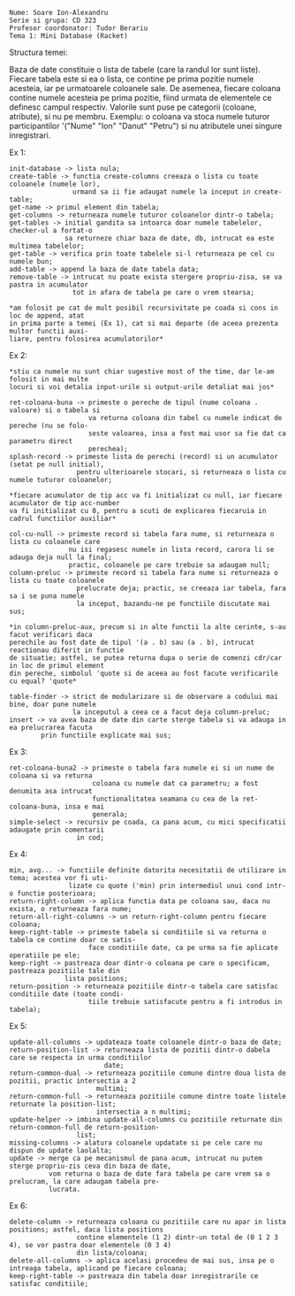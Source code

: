 	Nume: Soare Ion-Alexandru
	Serie si grupa: CD 323
	Profesor coordonator: Tudor Berariu
	Tema 1: Mini Database (Racket)

Structura temei:

Baza de date constituie o lista de tabele (care la randul lor sunt liste). Fiecare tabela este si ea o lista, ce contine pe prima pozitie numele acesteia, iar pe urmatoarele coloanele sale. De asemenea, fiecare coloana contine numele acesteia pe prima pozitie, fiind urmata de elementele ce definesc campul respectiv. Valorile sunt puse pe categorii (coloane, atribute), si nu pe membru. Exemplu: o coloana va stoca numele tuturor participantilor '("Nume" "Ion" "Danut" "Petru") si nu atributele unei singure inregistrari.

Ex 1:

	init-database -> lista nula;
	create-table -> functia create-columns creeaza o lista cu toate coloanele (numele lor),
					urmand sa ii fie adaugat numele la inceput in create-table;
	get-name -> primul element din tabela;
	get-columns -> returneaza numele tuturor coloanelor dintr-o tabela;
	get-tables -> initial gandita sa intoarca doar numele tabelelor, checker-ul a fortat-o
				  sa returneze chiar baza de date, db, intrucat ea este multimea tabelelor;
	get-table -> verifica prin toate tabelele si-l returneaza pe cel cu numele bun;
	add-table -> append la baza de date tabela data;
	remove-table -> intrucat nu poate exista stergere propriu-zisa, se va pastra in acumulator
					tot in afara de tabela pe care o vrem stearsa;

	*am folosit pe cat de mult posibil recursivitate pe coada si cons in loc de append, atat
	in prima parte a temei (Ex 1), cat si mai departe (de aceea prezenta multor functii auxi-
	liare, pentru folosirea acumulatorilor*

Ex 2:

	*stiu ca numele nu sunt chiar sugestive most of the time, dar le-am folosit in mai multe
	locuri si voi detalia input-urile si output-urile detaliat mai jos*

	ret-coloana-buna -> primeste o pereche de tipul (nume coloana . valoare) si o tabela si
						va returna coloana din tabel cu numele indicat de pereche (nu se folo-
						seste valoarea, insa a fost mai usor sa fie dat ca parametru direct
						perechea);
	splash-record -> primeste lista de perechi (record) si un acumulator (setat pe null initial),
					 pentru ulterioarele stocari, si returneaza o lista cu numele tuturor coloanelor;

	*fiecare acumulator de tip acc va fi initializat cu null, iar fiecare acumulator de tip acc-number
	va fi initializat cu 0, pentru a scuti de explicarea fiecaruia in cadrul functiilor auxiliar*

	col-cu-null -> primeste record si tabela fara nume, si returneaza o lista cu coloanele care
				   nu isi regasesc numele in lista record, carora li se adauga deja null la final;
				   practic, coloanele pe care trebuie sa adaugam null;
	column-preluc -> primeste record si tabela fara nume si returneaza o lista cu toate coloanele
					 prelucrate deja; practic, se creeaza iar tabela, fara sa i se puna numele
					 la inceput, bazandu-ne pe functiile discutate mai sus;

	*in column-preluc-aux, precum si in alte functii la alte cerinte, s-au facut verificari daca
	perechile au fost date de tipul '(a . b) sau (a . b), intrucat reactionau diferit in functie
	de situatie; astfel, se putea returna dupa o serie de comenzi cdr/car in loc de primul element
	din pereche, simbolul 'quote si de aceea au fost facute verificarile cu equal? 'quote*

	table-finder -> strict de modularizare si de observare a codului mai bine, doar pune numele
					la inceputul a ceea ce a facut deja column-preluc;
	insert -> va avea baza de date din carte sterge tabela si va adauga in ea prelucrarea facuta
			prin functiile explicate mai sus;

Ex 3:

	ret-coloana-buna2 -> primeste o tabela fara numele ei si un nume de coloana si va returna
						 coloana cu numele dat ca parametru; a fost denumita asa intrucat
						 functionalitatea seamana cu cea de la ret-coloana-buna, insa e mai
						 generala;
	simple-select -> recursiv pe coada, ca pana acum, cu mici specificatii adaugate prin comentarii
					 in cod;

Ex 4:

	min, avg... -> functiile definite datorita necesitatii de utilizare in tema; acestea vor fi uti-
				   lizate cu quote ('min) prin intermediul unui cond intr-o functie posterioara;
	return-right-column -> aplica functia data pe coloana sau, daca nu exista, o returneaza fara nume;
	return-all-right-columns -> un return-right-column pentru fiecare coloana;
	keep-right-table -> primeste tabela si conditiile si va returna o tabela ce contine doar ce satis-
						face conditiile date, ca pe urma sa fie aplicate operatiile pe ele;
	keep-right -> pastreaza doar dintr-o coloana pe care o specificam, pastreaza pozitiile tale din
				  lista positions;
	return-position -> returneaza pozitiile dintr-o tabela care satisfac conditiile date (toate condi-
						tiile trebuie satisfacute pentru a fi introdus in tabela);

Ex 5:

	update-all-columns -> updateaza toate coloanele dintr-o baza de date;
	return-position-list -> returneaza lista de pozitii dintr-o dabela care se respecta in urma conditiilor
							date;
	return-common-dual -> returneaza pozitiile comune dintre doua lista de pozitii, practic intersectia a 2
						  multimi;
	return-common-full -> returneaza pozitiile comune dintre toate listele returnate la position-list;
						  intersectia a n multimi;
	update-helper -> imbina update-all-columns cu pozitiile returnate din return-common-full de return-position-
					 list;
	missing-columns -> alatura coloanele updatate si pe cele care nu dispun de update laolalta;
	update -> merge ca pe mecanismul de pana acum, intrucat nu putem sterge propriu-zis ceva din baza de date,
			  vom returna o baza de date fara tabela pe care vrem sa o prelucram, la care adaugam tabela pre-
			  lucrata.

Ex 6:

	delete-column -> returneaza coloana cu pozitiile care nu apar in lista positions; astfel, daca lista positions
					 contine elementele (1 2) dintr-un total de (0 1 2 3 4), se vor pastra doar elementele (0 3 4)
					 din lista/coloana;
	delete-all-columns -> aplica acelasi procedeu de mai sus, insa pe o intreaga tabela, aplicand pe fiecare coloana;
	keep-right-table -> pastreaza din tabela doar inregistrarile ce satisfac conditiile;


